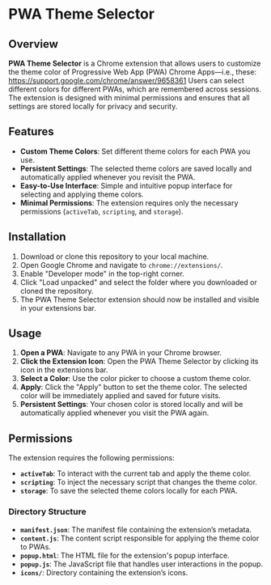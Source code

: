 # PWA Theme Selector

## Overview

**PWA Theme Selector** is a Chrome extension that allows users to customize the theme color of Progressive Web App (PWA) Chrome Apps—i.e., these: https://support.google.com/chrome/answer/9658361
Users can select different colors for different PWAs, which are remembered across sessions. The extension is designed with minimal permissions and ensures that all settings are stored locally for privacy and security.

## Features

- **Custom Theme Colors**: Set different theme colors for each PWA you use.
- **Persistent Settings**: The selected theme colors are saved locally and automatically applied whenever you revisit the PWA.
- **Easy-to-Use Interface**: Simple and intuitive popup interface for selecting and applying theme colors.
- **Minimal Permissions**: The extension requires only the necessary permissions (`activeTab`, `scripting`, and `storage`).

## Installation

1. Download or clone this repository to your local machine.
2. Open Google Chrome and navigate to `chrome://extensions/`.
3. Enable "Developer mode" in the top-right corner.
4. Click "Load unpacked" and select the folder where you downloaded or cloned the repository.
5. The PWA Theme Selector extension should now be installed and visible in your extensions bar.

## Usage

1. **Open a PWA**: Navigate to any PWA in your Chrome browser.
2. **Click the Extension Icon**: Open the PWA Theme Selector by clicking its icon in the extensions bar.
3. **Select a Color**: Use the color picker to choose a custom theme color.
4. **Apply**: Click the "Apply" button to set the theme color. The selected color will be immediately applied and saved for future visits.
5. **Persistent Settings**: Your chosen color is stored locally and will be automatically applied whenever you visit the PWA again.

## Permissions

The extension requires the following permissions:
- **`activeTab`**: To interact with the current tab and apply the theme color.
- **`scripting`**: To inject the necessary script that changes the theme color.
- **`storage`**: To save the selected theme colors locally for each PWA.

### Directory Structure

- **`manifest.json`**: The manifest file containing the extension’s metadata.
- **`content.js`**: The content script responsible for applying the theme color to PWAs.
- **`popup.html`**: The HTML file for the extension's popup interface.
- **`popup.js`**: The JavaScript file that handles user interactions in the popup.
- **`icons/`**: Directory containing the extension’s icons.
